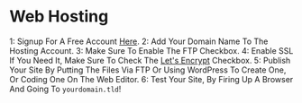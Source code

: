 # Web Hosting
1: Signup For A Free Account [Here](https://the-mcloud.ml/signup).
2: Add Your Domain Name To The Hosting Account.
3: Make Sure To Enable The FTP Checkbox.
4: Enable SSL If You Need It, Make Sure To Check The [Let's Encrypt](https://letsencrypt.org) Checkbox.
5: Publish Your Site By Putting The Files Via FTP Or Using WordPress To Create One, Or Coding One On The Web Editor.
6: Test Your Site, By Firing Up A Browser And Going To `yourdomain.tld`!
